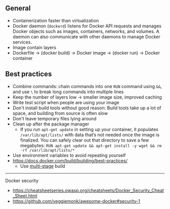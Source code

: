 ## General
- Containerization faster than virtualization
- Docker daemon (`dockerd`) listens for Docker API requests and manages Docker objects such as images, containers, networks, and volumes. A daemon can also communicate with other daemons to manage Docker services.
- Image contain layers
- Dockerfile $\to$ (docker build) $\to$  Docker image $\to$  (docker run) $\to$ Docker container


## Best practices
- Combine commands: chain commands into one `RUN` command using `&&`, and use `\` to break long commands into multiple lines
- Keep the number of layers low $\to$ smaller image size, improved caching
- Write test script when people are using your image
- Don't install build tools without good reason: Build tools take up a lot of space, and building from source is often slow
- Don't leave temporary files lying around
- Clean up after the package manager
	- If you run `apt-get update` in setting up your container, it populates `/var/lib/apt/lists/` with data that’s not needed once the image is finalized. You can safely clear out that directory to save a few megabytes:
            ```
            RUN apt-get update && apt-get install -y wget && rm -rf /var/lib/apt/lists/*
            ```
- Use environment variables to avoid repeating yourself
- https://docs.docker.com/build/building/best-practices/
	- Use [multi-stage](https://docs.docker.com/build/building/multi-stage/) build

---
Docker security
- https://cheatsheetseries.owasp.org/cheatsheets/Docker_Security_Cheat_Sheet.html
- https://github.com/veggiemonk/awesome-docker#security-1